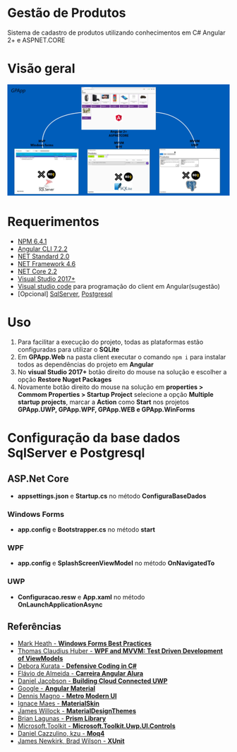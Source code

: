 # Gestão de Produtos
Sistema de cadastro de produtos utilizando conhecimentos em C# Angular 2+ e ASPNET.CORE

# Visão geral

![](https://github.com/denmarksdev/gestaoprodutos/blob/master/Docs/GPApp.jpg?raw=true "Gestão de produtos APP")

# Requerimentos

- [NPM 6.4.1](https://www.npmjs.com/)
- [Angular CLI 7.2.2](https://cli.angular.io/) 
- [NET Standard 2.0]( https://docs.microsoft.com/pt-br/dotnet/standard/net-standard) 
- [NET Framework 4.6](https://www.microsoft.com/pt-br/download/details.aspx?id=48137)
- [NET Core 2.2](https://dotnet.microsoft.com/download/dotnet-core/2.2)
- [Visual Studio 2017+](https://visualstudio.microsoft.com/pt-br)
- [Visual studio code](https://code.visualstudio.com/) para programação do client em Angular(sugestão)
- [Opcional] [SqlServer](https://www.microsoft.com/pt-br/sql-server/sql-server-downloads), [Postgresql](https://www.postgresql.org/)

# Uso

1. Para facilitar a execução do projeto, todas as plataformas estão configuradas para utilizar o **SQLite** 
1. Em **GPApp.Web** na pasta client executar o comando `npm i` para instalar todos as dependências do projeto em **Angular**
1. No **visual Studio 2017+** botão direito do mouse na solução e escolher a opção **Restore Nuget Packages**
1. Novamente botão direito do mouse na solução em **properties > Commom Properties > Startup Project** selecione a opção **Multiple startup projects**, marcar a **Action** como **Start** nos projetos **GPApp.UWP, GPApp.WPF, GPApp.WEB e GPApp.WinForms**

# Configuração da base dados SqlServer e Postgresql

## ASP.Net Core
- **appsettings.json** e **Startup.cs** no método **ConfiguraBaseDados** 
### Windows Forms
- **app.config** e **Bootstrapper.cs** no método **start**
### WPF 
- **app.config** e **SplashScreenViewModel** no método **OnNavigatedTo**
### UWP
- **Configuracao.resw** e **App.xaml** no método **OnLaunchApplicationAsync** 

## Referências

- [Mark Heath - **Windows Forms Best Practices**]( https://www.pluralsight.com/courses/windows-forms-best-practices)
- [Thomas Claudius Huber - **WPF and MVVM: Test Driven Development of ViewModels** ](https://www.pluralsight.com/courses/wpf-mvvm-test-driven-development-viewmodels) 
- [Debora Kurata - **Defensive Coding in C#**](https://www.pluralsight.com/courses/defensive-coding-csharp)
- [Flávio de Almeida - **Carreira Angular Alura**](https://cursos.alura.com.br/career/angular)
- [Daniel Jacobson - **Building Cloud Connected UWP**](https://www.lynda.com/Windows-tutorials/Welcome/570960/591566-4.html?srchtrk=index%3a1%0alinktypeid%3a2%0aq%3aUWP%0apage%3a1%0as%3arelevance%0asa%3atrue%0aproducttypeid%3a2)
- [Google - **Angular Material**](https://material.angular.io/)
- [Dennis Magno - **Metro Modern UI**](http://denricdenise.info/)
- [Ignace Maes - **MaterialSkin**](https://github.com/IgnaceMaes/MaterialSkin)
- [James Willock - **MaterialDesignThemes**](https://github.com/MaterialDesignInXAML/MaterialDesignInXamlToolkit)
- [Brian Lagunas - **Prism Library** ](https://prismlibrary.github.io/) 
- [Microsoft.Toolkit - **Microsoft.Toolkit.Uwp.UI.Controls**](https://github.com/windows-toolkit/WindowsCommunityToolkit)
- [Daniel Cazzulino, kzu - **Moq4**](https://github.com/moq/moq4)
- [James Newkirk, Brad Wilson - **XUnit**](https://github.com/xunit/xunit)
